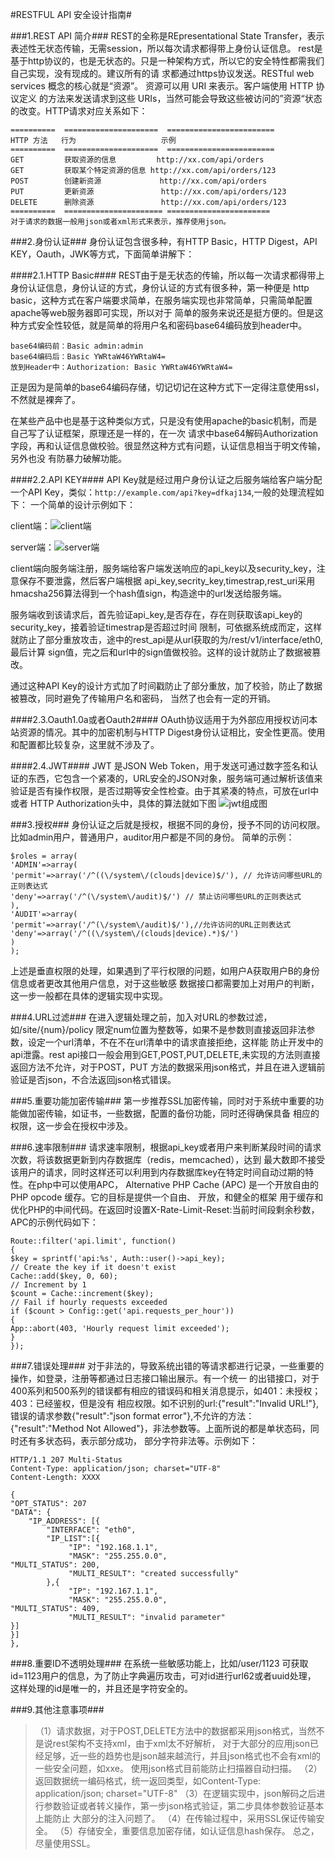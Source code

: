 #RESTFUL API 安全设计指南#

###1.REST API 简介###
REST的全称是REpresentational State Transfer，表示表述性无状态传输，无需session，所以每次请求都得带上身份认证信息。
rest是基于http协议的，也是无状态的。只是一种架构方式，所以它的安全特性都需我们自己实现，没有现成的。建议所有的请
求都通过https协议发送。RESTful web services 概念的核心就是“资源”。 资源可以用 URI 来表示。客户端使用 HTTP 协议定义
的方法来发送请求到这些 URIs，当然可能会导致这些被访问的”资源“状态的改变。HTTP请求对应关系如下：
```
==========  =====================  ========================
HTTP 方法   行为                   示例
==========  =====================  ========================
GET         获取资源的信息         http://xx.com/api/orders
GET         获取某个特定资源的信息 http://xx.com/api/orders/123
POST        创建新资源             http://xx.com/api/orders
PUT         更新资源               http://xx.com/api/orders/123
DELETE      删除资源               http://xx.com/api/orders/123
==========  ====================== =======================
对于请求的数据一般用json或者xml形式来表示，推荐使用json。
```

###2.身份认证###
身份认证包含很多种，有HTTP Basic，HTTP Digest，API KEY，Oauth，JWK等方式，下面简单讲解下：

####2.1.HTTP Basic####
REST由于是无状态的传输，所以每一次请求都得带上身份认证信息，身份认证的方式，身份认证的方式有很多种，第一种便是
http basic，这种方式在客户端要求简单，在服务端实现也非常简单，只需简单配置apache等web服务器即可实现，所以对于
简单的服务来说还是挺方便的。但是这种方式安全性较低，就是简单的将用户名和密码base64编码放到header中。
```
base64编码前：Basic admin:admin
base64编码后：Basic YWRtaW46YWRtaW4=
放到Header中：Authorization: Basic YWRtaW46YWRtaW4=
```
正是因为是简单的base64编码存储，切记切记在这种方式下一定得注意使用ssl，不然就是裸奔了。

在某些产品中也是基于这种类似方式，只是没有使用apache的basic机制，而是自己写了认证框架，原理还是一样的，在一次
请求中base64解码Authorization字段，再和认证信息做校验。很显然这种方式有问题，认证信息相当于明文传输，另外也没
有防暴力破解功能。

####2.2.API KEY####
API Key就是经过用户身份认证之后服务端给客户端分配一个API Key，类似：`http://example.com/api?key=dfkaj134`,一般的处理流程如下：
一个简单的设计示例如下：

client端：![client端](http://static.wooyun.org//drops/20151016/2015101611045213385client.png)

server端：![server端](http://static.wooyun.org//drops/20151016/2015101611045762856server.png)

client端向服务端注册，服务端给客户端发送响应的api_key以及security_key，注意保存不要泄露，然后客户端根据
api_key,secrity_key,timestrap,rest_uri采用hmacsha256算法得到一个hash值sign，构造途中的url发送给服务端。

服务端收到该请求后，首先验证api_key,是否存在，存在则获取该api_key的security_key，接着验证timestrap是否超过时间
限制，可依据系统成而定，这样就防止了部分重放攻击，途中的rest_api是从url获取的为/rest/v1/interface/eth0,最后计算
sign值，完之后和url中的sign值做校验。这样的设计就防止了数据被篡改。

通过这种API Key的设计方式加了时间戳防止了部分重放，加了校验，防止了数据被篡改，同时避免了传输用户名和密码，
当然了也会有一定的开销。

####2.3.Oauth1.0a或者Oauth2####
OAuth协议适用于为外部应用授权访问本站资源的情况。其中的加密机制与HTTP
Digest身份认证相比，安全性更高。使用和配置都比较复杂，这里就不涉及了。

####2.4.JWT####
JWT 是JSON Web Token，用于发送可通过数字签名和认证的东西，它包含一个紧凑的，URL安全的JSON对象，服务端可通过解析该值来验证是否有操作权限，是否过期等安全性检查。由于其紧凑的特点，可放在url中或者 HTTP Authorization头中，具体的算法就如下图
![jwt组成图](http://static.wooyun.org//drops/20151016/2015101611045541381jwt.png)

###3.授权###
身份认证之后就是授权，根据不同的身份，授予不同的访问权限。比如admin用户，普通用户，auditor用户都是不同的身份。
简单的示例：
```
$roles = array(
'ADMIN'=>array(
'permit'=>array('/^((\/system\/(clouds|device)$/'), // 允许访问哪些URL的正则表达式
'deny'=>array('/^(\/system\/audit)$/') // 禁止访问哪些URL的正则表达式
),
'AUDIT'=>array(
'permit'=>array('/^(\/system\/audit)$/'),//允许访问的URL正则表达式
'deny'=>array('/^((\/system\/(clouds|device).*)$/')
)
);
```
上述是垂直权限的处理，如果遇到了平行权限的问题，如用户A获取用户B的身份信息或者更改其他用户信息，对于这些敏感
数据接口都需要加上对用户的判断，这一步一般都在具体的逻辑实现中实现。

###4.URL过滤###
在进入逻辑处理之前，加入对URL的参数过滤，如/site/{num}/policy 限定num位置为整数等，如果不是参数则直接返回非法参数，设定一个url清单，不在不在url清单中的请求直接拒绝，这样能
防止开发中的api泄露。rest api接口一般会用到GET,POST,PUT,DELETE,未实现的方法则直接返回方法不允许，对于POST，PUT
方法的数据采用json格式，并且在进入逻辑前验证是否json，不合法返回json格式错误。

###5.重要功能加密传输###
第一步推荐SSL加密传输，同时对于系统中重要的功能做加密传输，如证书，一些数据，配置的备份功能，同时还得确保具备
相应的权限，这一步会在授权中涉及。

###6.速率限制###
请求速率限制，根据api_key或者用户来判断某段时间的请求次数，将该数据更新到内存数据库（redis，memcached），达到
最大数即不接受该用户的请求，同时这样还可以利用到内存数据库key在特定时间自动过期的特性。在php中可以使用APC，
Alternative PHP Cache (APC) 是一个开放自由的PHP opcode 缓存。它的目标是提供一个自由、 开放，和健全的框架
用于缓存和优化PHP的中间代码。在返回时设置X-Rate-Limit-Reset:当前时间段剩余秒数，APC的示例代码如下：
```
Route::filter('api.limit', function()
{
$key = sprintf('api:%s', Auth::user()->api_key);
// Create the key if it doesn't exist
Cache::add($key, 0, 60);
// Increment by 1
$count = Cache::increment($key);
// Fail if hourly requests exceeded
if ($count > Config::get('api.requests_per_hour'))
{
App::abort(403, 'Hourly request limit exceeded');
}
});
```

###7.错误处理###
对于非法的，导致系统出错的等请求都进行记录，一些重要的操作，如登录，注册等都通过日志接口输出展示。有一个统一
的出错接口，对于400系列和500系列的错误都有相应的错误码和相关消息提示，如401：未授权；403：已经鉴权，但是没有
相应权限。如不识别的url:{"result":"Invalid URL!"},错误的请求参数{"result":"json format error"},不允许的方法：
{"result":"Method Not Allowed"}，非法参数等。上面所说的都是单状态码，同时还有多状态码，表示部分成功，
部分字符非法等。示例如下：
```
HTTP/1.1 207 Multi-Status
Content-Type: application/json; charset="UTF-8"
Content-Length: XXXX    

{
"OPT_STATUS": 207
"DATA": {
    "IP_ADDRESS": [{
        "INTERFACE": "eth0",
        "IP_LIST":[{
             "IP": "192.168.1.1",
             "MASK": "255.255.0.0",
"MULTI_STATUS": 200,
             "MULTI_RESULT": "created successfully"
        },{
             "IP": "192.167.1.1",
             "MASK": "255.255.0.0",
"MULTI_STATUS": 409,
             "MULTI_RESULT": "invalid parameter"
}]
}]
},
```

###8.重要ID不透明处理###
在系统一些敏感功能上，比如/user/1123 可获取id=1123用户的信息，为了防止字典遍历攻击，可对id进行url62或者uuid处理，
这样处理的id是唯一的，并且还是字符安全的。

###9.其他注意事项###
>（1）请求数据，对于POST,DELETE方法中的数据都采用json格式，当然不是说rest架构不支持xml，由于xml太不好解析，
对于大部分的应用json已经足够，近一些的趋势也是json越来越流行，并且json格式也不会有xml的一些安全问题，如xxe。
使用json格式目前能防止扫描器自动扫描。
>（2）返回数据统一编码格式，统一返回类型，如Content-Type: application/json; charset="UTF-8"
>（3）在逻辑实现中，json解码之后进行参数验证或者转义操作，第一步json格式验证，第二步具体参数验证基本上能防止
大部分的注入问题了。
>（4）在传输过程中，采用SSL保证传输安全。
>（5）存储安全，重要信息加密存储，如认证信息hash保存。
总之，尽量使用SSL。
